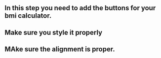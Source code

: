 ## In this step you need to add the buttons for your bmi calculator.

## Make sure you style it properly

## MAke sure the alignment is proper.
